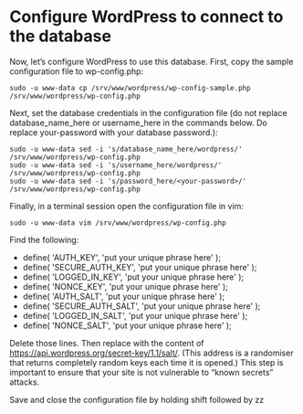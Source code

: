 # Configure WordPress to connect to the database

Now, let’s configure WordPress to use this database. First, copy the sample configuration file to wp-config.php:
```
sudo -u www-data cp /srv/www/wordpress/wp-config-sample.php /srv/www/wordpress/wp-config.php
```
Next, set the database credentials in the configuration file (do not replace database_name_here or username_here in the commands below. Do replace your-password with your database password.):

```
sudo -u www-data sed -i 's/database_name_here/wordpress/' /srv/www/wordpress/wp-config.php
sudo -u www-data sed -i 's/username_here/wordpress/' /srv/www/wordpress/wp-config.php
sudo -u www-data sed -i 's/password_here/<your-password>/' /srv/www/wordpress/wp-config.php
```
Finally, in a terminal session open the configuration file in vim:
```
sudo -u www-data vim /srv/www/wordpress/wp-config.php
```
Find the following:

- define( 'AUTH_KEY',         'put your unique phrase here' );
- define( 'SECURE_AUTH_KEY',  'put your unique phrase here' );
- define( 'LOGGED_IN_KEY',    'put your unique phrase here' );
- define( 'NONCE_KEY',        'put your unique phrase here' );
- define( 'AUTH_SALT',        'put your unique phrase here' );
- define( 'SECURE_AUTH_SALT', 'put your unique phrase here' );
- define( 'LOGGED_IN_SALT',   'put your unique phrase here' );
- define( 'NONCE_SALT',       'put your unique phrase here' );

Delete those lines. Then replace with the content of https://api.wordpress.org/secret-key/1.1/salt/. (This address is a randomiser that returns completely random keys each time it is opened.) This step is important to ensure that your site is not vulnerable to “known secrets” attacks.

Save and close the configuration file by holding shift followed by zz 
